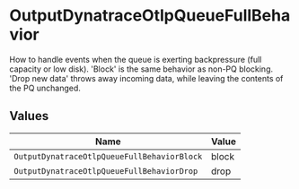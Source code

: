 # OutputDynatraceOtlpQueueFullBehavior

How to handle events when the queue is exerting backpressure (full capacity or low disk). 'Block' is the same behavior as non-PQ blocking. 'Drop new data' throws away incoming data, while leaving the contents of the PQ unchanged.


## Values

| Name                                        | Value                                       |
| ------------------------------------------- | ------------------------------------------- |
| `OutputDynatraceOtlpQueueFullBehaviorBlock` | block                                       |
| `OutputDynatraceOtlpQueueFullBehaviorDrop`  | drop                                        |